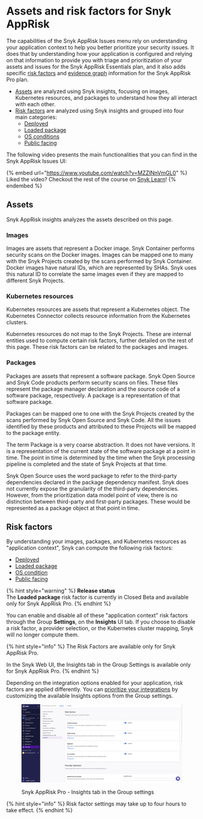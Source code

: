 # Assets and risk factors for Snyk AppRisk

The capabilities of the Snyk AppRisk Issues menu rely on understanding your application context to help you better prioritize your security issues. It does that by understanding how your application is configured and relying on that information to provide you with triage and prioritization of your assets and issues for the Snyk AppRisk Essentials plan, and it also adds specific [risk factors](./#risk-factors) and [evidence graph](../using-the-issues-ui-with-snyk-apprisk/evidence-graph.md) information for the Snyk AppRisk Pro plan.

* [Assets](./#assets) are analyzed using Snyk insights, focusing on images, Kubernetes resources, and packages to understand how they all interact with each other.
* [Risk factors](./#risk-factors) are analyzed using Snyk insights and grouped into four main categories:&#x20;
  * [Deployed](risk-factor-deployed.md)&#x20;
  * [Loaded package ](risk-factor-loaded-package.md)
  * [OS conditions](risk-factor-os-condition.md)&#x20;
  * [Public facing](risk-factor-public-facing.md)

The following video presents the main functionalities that you can find in the Snyk AppRisk Issues UI:

{% embed url="https://www.youtube.com/watch?v=MZZINnVmGL0" %}
Liked the video? Checkout the rest of the course on [Snyk Learn](https://learn.snyk.io/catalog/?type=product-training\&topics=AppRisk)!
{% endembed %}

## Assets

Snyk AppRisk insights analyzes the assets described on this page.

### Images

Images are assets that represent a Docker image. Snyk Container performs security scans on the Docker images. Images can be mapped one to many with the Snyk Projects created by the scans performed by Snyk Container. Docker images have natural IDs, which are represented by SHAs. Snyk uses this natural ID to correlate the same images even if they are mapped to different Snyk Projects.

### Kubernetes resources

Kubernetes resources are assets that represent a Kubernetes object. The Kubernetes Connector collects resource information from the Kubernetes clusters.&#x20;

Kubernetes resources do not map to the Snyk Projects. These are internal entities used to compute certain risk factors, further detailed on the rest of this page. These risk factors can be related to the packages and images.

### Packages

Packages are assets that represent a software package. Snyk Open Source and Snyk Code products perform security scans on files. These files represent the package manager declaration and the source code of a software package, respectively. A package is a representation of that software package.

Packages can be mapped one to one with the Snyk Projects created by the scans performed by Snyk Open Source and Snyk Code. All the issues identified by these products and attributed to these Projects will be mapped to the package entity.&#x20;

The term Package is a very coarse abstraction. It does not have versions. It is a representation of the current state of the software package at a point in time. The point in time is determined by the time when the Snyk processing pipeline is completed and the state of Snyk Projects at that time.&#x20;

Snyk Open Source uses the word package to refer to the third-party dependencies declared in the package dependency manifest. Snyk does not currently expose the granularity of the third-party dependencies. However, from the prioritization data model point of view, there is no distinction between third-party and first-party packages. These would be represented as a package object at that point in time.

## Risk factors

By understanding your images, packages, and Kubernetes resources as "application context", Snyk can compute the following risk factors:

* [Deployed](risk-factor-deployed.md)
* [Loaded package](risk-factor-loaded-package.md)
* [OS condition](risk-factor-os-condition.md)
* [Public facing](risk-factor-public-facing.md)

{% hint style="warning" %}
**Release status** \
The **Loaded package** risk factor is currently in Closed Beta and available only for Snyk AppRisk Pro.&#x20;
{% endhint %}

You can enable and disable all of these "application context" risk factors through the Group **Settings**, on the **Insights** UI tab. If you choose to disable a risk factor, a provider selection, or the Kubernetes cluster mapping, Snyk will no longer compute them.&#x20;

{% hint style="info" %}
The Risk Factors are available only for Snyk AppRisk Pro.

In the Snyk Web UI, the Insights tab in the Group Settings is available only for Snyk AppRisk Pro.&#x20;
{% endhint %}

Depending on the integration options enabled for your application, risk factors are applied differently. You can [prioritize your integrations](../set-up-insights-for-snyk-apprisk/#prioritize-your-integrations) by customizing the available Insights options from the Group settings.

<figure><img src="../../../.gitbook/assets/image (457).png" alt="Snyk AppRisk Pro - Insights tab in the Group settings"><figcaption><p>Snyk AppRisk Pro - Insights tab in the Group settings</p></figcaption></figure>

{% hint style="info" %}
Risk factor settings may take up to four hours to take effect.
{% endhint %}

